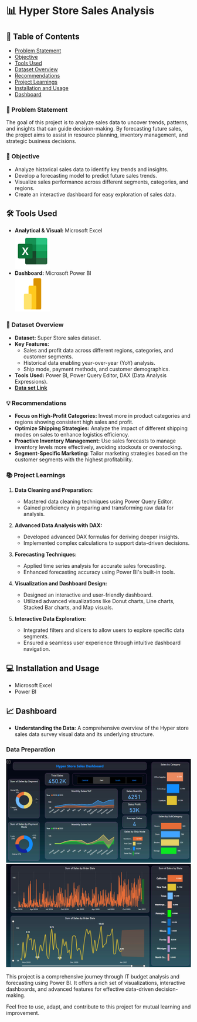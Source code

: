 # 📊 Hyper Store Sales Analysis

## 📕 Table of Contents
- [Problem Statement](#-problem-statement)
- [Objective](#-objective)
- [Tools Used](#%EF%B8%8F-tools-used)
- [Dataset Overview](#-dataset-overview)
- [Recommendations](#-recommendations)
- [Project Learnings](#-project-learnings)
- [Installation and Usage](#-installation-and-usage)
- [Dashboard](#-dashboard)
  
### 💼 Problem Statement
The goal of this project is to analyze sales data to uncover trends, patterns, and insights that can guide decision-making. By forecasting future sales, the project aims to assist in resource planning, inventory management, and strategic business decisions.

### 🎯 Objective
- Analyze historical sales data to identify key trends and insights.
- Develop a forecasting model to predict future sales trends.
- Visualize sales performance across different segments, categories, and regions.
- Create an interactive dashboard for easy exploration of sales data.

## 🛠️ Tools Used
- **Analytical & Visual:**  Microsoft Excel\
  <img width="96" height="96" src=https://github.com/Boomihasri/Finance_analysis_dashboard/blob/main/icons8-microsoft-excel-144.png/>
- **Dashboard:** Microsoft Power BI\
  <img width="96" height="96" src=https://github.com/Boomihasri/Finance_analysis_dashboard/blob/main/power%20bi%20logo.png/>

### 📂 Dataset Overview
- **Dataset:** Super Store sales dataset.
- **Key Features:**
  - Sales and profit data across different regions, categories, and customer segments.
  - Historical data enabling year-over-year (YoY) analysis.
  - Ship mode, payment methods, and customer demographics.
- **Tools Used:** Power BI, Power Query Editor, DAX (Data Analysis Expressions).
- [**Data set Link**](https://github.com/Boomihasri/Hyper-Store-Sales-Dashboard/blob/main/Hyper%20Store%20Sales%20Dash.pbix)

### 💡 Recommendations
- **Focus on High-Profit Categories:** Invest more in product categories and regions showing consistent high sales and profit.
- **Optimize Shipping Strategies:** Analyze the impact of different shipping modes on sales to enhance logistics efficiency.
- **Proactive Inventory Management:** Use sales forecasts to manage inventory levels more effectively, avoiding stockouts or overstocking.
- **Segment-Specific Marketing:** Tailor marketing strategies based on the customer segments with the highest profitability.

### 📚 Project Learnings
1. **Data Cleaning and Preparation:**
   - Mastered data cleaning techniques using Power Query Editor.
   - Gained proficiency in preparing and transforming raw data for analysis.

2. **Advanced Data Analysis with DAX:**
   - Developed advanced DAX formulas for deriving deeper insights.
   - Implemented complex calculations to support data-driven decisions.

3. **Forecasting Techniques:**
   - Applied time series analysis for accurate sales forecasting.
   - Enhanced forecasting accuracy using Power BI's built-in tools.

4. **Visualization and Dashboard Design:**
   - Designed an interactive and user-friendly dashboard.
   - Utilized advanced visualizations like Donut charts, Line charts, Stacked Bar charts, and Map visuals.

5. **Interactive Data Exploration:**
   - Integrated filters and slicers to allow users to explore specific data segments.
   - Ensured a seamless user experience through intuitive dashboard navigation.


 ## 💻 Installation and Usage
- Microsoft Excel
- Power BI
 
## 📈 Dashboard

- **Understanding the Data:** A comprehensive overview of the Hyper store sales data survey visual data and its underlying structure.

### Data Preparation
<img src=https://github.com/Boomihasri/Hyper-Store-Sales-Dashboard/blob/main/Hyper%20store%20dashboard%201.png>

<img src=https://github.com/Boomihasri/Hyper-Store-Sales-Dashboard/blob/main/Hyper%20store%20dashboard%202.png>


This project is a comprehensive journey through IT budget analysis and forecasting using Power BI. It offers a rich set of visualizations, interactive dashboards, and advanced features for effective data-driven decision-making.

Feel free to use, adapt, and contribute to this project for mutual learning and improvement.
